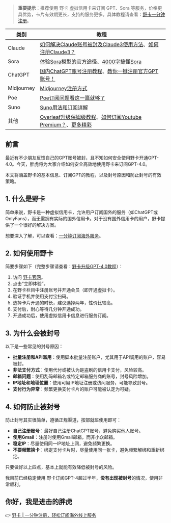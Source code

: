 > **重要提示**：推荐使用 野卡 虚拟信用卡来订阅 GPT、Sora 等服务，价格更具优势，卡片有效期更长，支持的服务更多。具体教程请查看：[野卡一分钟注册](https://bit.ly/bewildcard)。

| 类别       | 教程                                                         |
|------------|------------------------------------------------------------|
| Claude     | [如何解决Claude账号被封及Claude3使用方法](https://bit.ly/bewildcard)、[如何注册Claude3？](https://bit.ly/bewildcard)    |
| Sora       | [体验Sora模型的官方途径](https://bit.ly/bewildcard)、[4000字搞懂Sora](https://bit.ly/bewildcard)  |
| ChatGPT    | [国内ChatGPT账号注册教程](https://bit.ly/bewildcard)、[教你一键注册官方GPT账号！](https://bit.ly/bewildcard) |
| Midjourney | [Midjourney注册方式](https://bit.ly/bewildcard)                             |
| Poe        | [Poe订阅问题看这一篇就够了](https://bit.ly/bewildcard)                     |
| Suno       | [Suno用法和订阅详解](https://bit.ly/bewildcard)                           |
| 其他       | [Overleaf升级保姆级教程](https://bit.ly/bewildcard)、[如何订阅Youtube Premium？](https://bit.ly/bewildcard)、[更多精彩](https://bit.ly/bewildcard) |

## 前言

最近有不少朋友反馈自己的GPT账号被封，且不知如何安全使用野卡开通GPT-4.0。今天，胖虎将为大家介绍如何安全高效地使用野卡来订阅GPT-4.0。

本文将涵盖野卡的基本信息、订阅GPT的教程，以及封号原因和防止封号的有效策略。

## 1. 什么是野卡

简单来说，野卡是一种虚拟信用卡，允许用户订阅国外的服务（如ChatGPT或OnlyFans），而无需拥有实际的国外信用卡。对于没有国外信用卡的用户，野卡提供了一个很好的解决方案。

想要深入了解，可以查看：[一分钟订阅海外服务](https://bit.ly/bewildcard)。

## 2. 如何使用野卡

简要步骤如下（完整步骤请查看：[野卡升级GPT-4.0教程](https://bit.ly/bewildcard)）：

1. 访问 [野卡官网](https://bit.ly/bewildcard)。
2. 点击“立即体验”。
3. 在野卡栏目中注册账号并开通会员（即开通虚拟卡）。
4. 验证手机并使用支付宝扫码。
5. 选择卡片开通的时长，建议选择两年，性价比较高。
6. 支付后，耐心等待几分钟开通成功。
7. 开通成功后，使用虚拟信用卡信息进行服务订阅。

## 3. 为什么会被封号

以下是一些常见的封号原因：

- **批量注册和API滥用**：使用脚本批量注册账户，尤其用于API调用的账户，容易被封。
- **非法支付方式**：使用代付或被认为是盗刷的信用卡支付，风险较高。
- **邮箱问题**：使用乱码邮箱名或特定邮箱服务商的账号，封号风险增加。
- **IP地址和地理位置**：使用可疑IP地址注册或访问服务，可能导致封号。
- **支付行为异常**：频繁更换支付卡片的账户可能被认定为可疑。

## 4. 如何防止被封号

防止封号其实很简单，遵循正规渠道，按部就班使用即可：

- **自己注册账号**：最好自己注册ChatGPT账号，避免购买他人账号。
- **使用Gmail**：注册时使用Gmail邮箱，而非小众邮箱。
- **稳定IP**：尽量使用同一IP地址上网，避免频繁更换。
- **不要频繁换卡**：绑定支付卡片时，尽量使用同一张卡，避免频繁解绑和重新绑定。

只要做好以上四点，基本上就能有效降低被封号的风险。

我目前已经稳定使用 野卡订阅GPT-4超过半年，**没有出现被封号**的情况，使用非常顺利。

## 你好，我是进击的胖虎

👉 [野卡 | 一分钟注册，轻松订阅海外线上服务](https://bit.ly/bewildcard)
